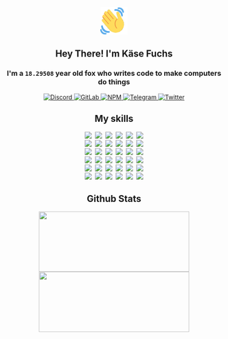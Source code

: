 <div><p align=center><img src=./resources/images/wave.gif width=64px height=64px></p><h2 align=center>Hey There! I'm Käse Fuchs</h2><h3 align=center>I'm a <code>18.29508</code> year old fox who writes code to make computers do things</h3><p align=center><a href=https://discord.com/users/507526681125322772><img alt=Discord src="https://img.shields.io/badge/Discord-5865F2?logo=discord&logoColor=white&style=flat-square#3dc278de01c4d5bbbb8aadc6947dda3d"> </a><a href=https://gitlab.com/kasefuchs><img alt=GitLab src="https://img.shields.io/badge/GitLab-330F63?logo=gitlab&logoColor=white&style=flat-square#3dc278de01c4d5bbbb8aadc6947dda3d"> </a><a href=https://npmjs.com/~kasefuchs><img alt=NPM src="https://img.shields.io/badge/NPM-CB3837?logo=npm&logoColor=white&style=flat-square#3dc278de01c4d5bbbb8aadc6947dda3d"> </a><a href=https://t.me/kasefuchs><img alt=Telegram src="https://img.shields.io/badge/Telegram-2CA5E0?logo=telegram&logoColor=white&style=flat-square#3dc278de01c4d5bbbb8aadc6947dda3d"> </a><a href=https://twitter.com/kasefuchs><img alt=Twitter src="https://img.shields.io/badge/Twitter-1DA1F2?logo=twitter&logoColor=white&style=flat-square#3dc278de01c4d5bbbb8aadc6947dda3d"></a></p><h2 align=center>My skills</h2><p align=center><a href=https://aws.amazon.com/ ><picture><source srcset="https://skillicons.dev/icons?i=aws&theme=dark#3dc278de01c4d5bbbb8aadc6947dda3d" media="(prefers-color-scheme: dark)"><source srcset="https://skillicons.dev/icons?i=aws&theme=light#3dc278de01c4d5bbbb8aadc6947dda3d" media="(prefers-color-scheme: light), (prefers-color-scheme: no-preference)"><img src="https://skillicons.dev/icons?i=aws&theme=light#3dc278de01c4d5bbbb8aadc6947dda3d"></picture></a>&nbsp;&nbsp;<a href=https://en.wikipedia.org/wiki/Bash_(Unix_shell)><picture><source srcset="https://skillicons.dev/icons?i=bash&theme=dark#3dc278de01c4d5bbbb8aadc6947dda3d" media="(prefers-color-scheme: dark)"><source srcset="https://skillicons.dev/icons?i=bash&theme=light#3dc278de01c4d5bbbb8aadc6947dda3d" media="(prefers-color-scheme: light), (prefers-color-scheme: no-preference)"><img src="https://skillicons.dev/icons?i=bash&theme=light#3dc278de01c4d5bbbb8aadc6947dda3d"></picture></a>&nbsp;&nbsp;<a href=https://discord.com/developers/docs><picture><source srcset="https://skillicons.dev/icons?i=bots&theme=dark#3dc278de01c4d5bbbb8aadc6947dda3d" media="(prefers-color-scheme: dark)"><source srcset="https://skillicons.dev/icons?i=bots&theme=light#3dc278de01c4d5bbbb8aadc6947dda3d" media="(prefers-color-scheme: light), (prefers-color-scheme: no-preference)"><img src="https://skillicons.dev/icons?i=bots&theme=light#3dc278de01c4d5bbbb8aadc6947dda3d"></picture></a>&nbsp;&nbsp;<a href=https://www.cloudflare.com/ ><picture><source srcset="https://skillicons.dev/icons?i=cloudflare&theme=dark#3dc278de01c4d5bbbb8aadc6947dda3d" media="(prefers-color-scheme: dark)"><source srcset="https://skillicons.dev/icons?i=cloudflare&theme=light#3dc278de01c4d5bbbb8aadc6947dda3d" media="(prefers-color-scheme: light), (prefers-color-scheme: no-preference)"><img src="https://skillicons.dev/icons?i=cloudflare&theme=light#3dc278de01c4d5bbbb8aadc6947dda3d"></picture></a>&nbsp;&nbsp;<a href=https://en.wikipedia.org/wiki/CSS><picture><source srcset="https://skillicons.dev/icons?i=css&theme=dark#3dc278de01c4d5bbbb8aadc6947dda3d" media="(prefers-color-scheme: dark)"><source srcset="https://skillicons.dev/icons?i=css&theme=light#3dc278de01c4d5bbbb8aadc6947dda3d" media="(prefers-color-scheme: light), (prefers-color-scheme: no-preference)"><img src="https://skillicons.dev/icons?i=css&theme=light#3dc278de01c4d5bbbb8aadc6947dda3d"></picture></a>&nbsp;&nbsp;<a href=https://www.docker.com/ ><picture><source srcset="https://skillicons.dev/icons?i=docker&theme=dark#3dc278de01c4d5bbbb8aadc6947dda3d" media="(prefers-color-scheme: dark)"><source srcset="https://skillicons.dev/icons?i=docker&theme=light#3dc278de01c4d5bbbb8aadc6947dda3d" media="(prefers-color-scheme: light), (prefers-color-scheme: no-preference)"><img src="https://skillicons.dev/icons?i=docker&theme=light#3dc278de01c4d5bbbb8aadc6947dda3d"></picture></a><br><a href=https://www.electronjs.org/ ><picture><source srcset="https://skillicons.dev/icons?i=electron&theme=dark#3dc278de01c4d5bbbb8aadc6947dda3d" media="(prefers-color-scheme: dark)"><source srcset="https://skillicons.dev/icons?i=electron&theme=light#3dc278de01c4d5bbbb8aadc6947dda3d" media="(prefers-color-scheme: light), (prefers-color-scheme: no-preference)"><img src="https://skillicons.dev/icons?i=electron&theme=light#3dc278de01c4d5bbbb8aadc6947dda3d"></picture></a>&nbsp;&nbsp;<a href=https://expressjs.com/ ><picture><source srcset="https://skillicons.dev/icons?i=express&theme=dark#3dc278de01c4d5bbbb8aadc6947dda3d" media="(prefers-color-scheme: dark)"><source srcset="https://skillicons.dev/icons?i=express&theme=light#3dc278de01c4d5bbbb8aadc6947dda3d" media="(prefers-color-scheme: light), (prefers-color-scheme: no-preference)"><img src="https://skillicons.dev/icons?i=express&theme=light#3dc278de01c4d5bbbb8aadc6947dda3d"></picture></a>&nbsp;&nbsp;<a href=https://www.figma.com/ ><picture><source srcset="https://skillicons.dev/icons?i=figma&theme=dark#3dc278de01c4d5bbbb8aadc6947dda3d" media="(prefers-color-scheme: dark)"><source srcset="https://skillicons.dev/icons?i=figma&theme=light#3dc278de01c4d5bbbb8aadc6947dda3d" media="(prefers-color-scheme: light), (prefers-color-scheme: no-preference)"><img src="https://skillicons.dev/icons?i=figma&theme=light#3dc278de01c4d5bbbb8aadc6947dda3d"></picture></a>&nbsp;&nbsp;<a href=https://firebase.google.com/ ><picture><source srcset="https://skillicons.dev/icons?i=firebase&theme=dark#3dc278de01c4d5bbbb8aadc6947dda3d" media="(prefers-color-scheme: dark)"><source srcset="https://skillicons.dev/icons?i=firebase&theme=light#3dc278de01c4d5bbbb8aadc6947dda3d" media="(prefers-color-scheme: light), (prefers-color-scheme: no-preference)"><img src="https://skillicons.dev/icons?i=firebase&theme=light#3dc278de01c4d5bbbb8aadc6947dda3d"></picture></a>&nbsp;&nbsp;<a href=https://flask.palletsprojects.com/ ><picture><source srcset="https://skillicons.dev/icons?i=flask&theme=dark#3dc278de01c4d5bbbb8aadc6947dda3d" media="(prefers-color-scheme: dark)"><source srcset="https://skillicons.dev/icons?i=flask&theme=light#3dc278de01c4d5bbbb8aadc6947dda3d" media="(prefers-color-scheme: light), (prefers-color-scheme: no-preference)"><img src="https://skillicons.dev/icons?i=flask&theme=light#3dc278de01c4d5bbbb8aadc6947dda3d"></picture></a>&nbsp;&nbsp;<a href=https://cloud.google.com/ ><picture><source srcset="https://skillicons.dev/icons?i=gcp&theme=dark#3dc278de01c4d5bbbb8aadc6947dda3d" media="(prefers-color-scheme: dark)"><source srcset="https://skillicons.dev/icons?i=gcp&theme=light#3dc278de01c4d5bbbb8aadc6947dda3d" media="(prefers-color-scheme: light), (prefers-color-scheme: no-preference)"><img src="https://skillicons.dev/icons?i=gcp&theme=light#3dc278de01c4d5bbbb8aadc6947dda3d"></picture></a><br><a href=https://git-scm.com/ ><picture><source srcset="https://skillicons.dev/icons?i=git&theme=dark#3dc278de01c4d5bbbb8aadc6947dda3d" media="(prefers-color-scheme: dark)"><source srcset="https://skillicons.dev/icons?i=git&theme=light#3dc278de01c4d5bbbb8aadc6947dda3d" media="(prefers-color-scheme: light), (prefers-color-scheme: no-preference)"><img src="https://skillicons.dev/icons?i=git&theme=light#3dc278de01c4d5bbbb8aadc6947dda3d"></picture></a>&nbsp;&nbsp;<a href=https://github.com/ ><picture><source srcset="https://skillicons.dev/icons?i=github&theme=dark#3dc278de01c4d5bbbb8aadc6947dda3d" media="(prefers-color-scheme: dark)"><source srcset="https://skillicons.dev/icons?i=github&theme=light#3dc278de01c4d5bbbb8aadc6947dda3d" media="(prefers-color-scheme: light), (prefers-color-scheme: no-preference)"><img src="https://skillicons.dev/icons?i=github&theme=light#3dc278de01c4d5bbbb8aadc6947dda3d"></picture></a>&nbsp;&nbsp;<a href=https://gitlab.com/ ><picture><source srcset="https://skillicons.dev/icons?i=gitlab&theme=dark#3dc278de01c4d5bbbb8aadc6947dda3d" media="(prefers-color-scheme: dark)"><source srcset="https://skillicons.dev/icons?i=gitlab&theme=light#3dc278de01c4d5bbbb8aadc6947dda3d" media="(prefers-color-scheme: light), (prefers-color-scheme: no-preference)"><img src="https://skillicons.dev/icons?i=gitlab&theme=light#3dc278de01c4d5bbbb8aadc6947dda3d"></picture></a>&nbsp;&nbsp;<a href=https://www.heroku.com/ ><picture><source srcset="https://skillicons.dev/icons?i=heroku&theme=dark#3dc278de01c4d5bbbb8aadc6947dda3d" media="(prefers-color-scheme: dark)"><source srcset="https://skillicons.dev/icons?i=heroku&theme=light#3dc278de01c4d5bbbb8aadc6947dda3d" media="(prefers-color-scheme: light), (prefers-color-scheme: no-preference)"><img src="https://skillicons.dev/icons?i=heroku&theme=light#3dc278de01c4d5bbbb8aadc6947dda3d"></picture></a>&nbsp;&nbsp;<a href=https://en.wikipedia.org/wiki/HTML><picture><source srcset="https://skillicons.dev/icons?i=html&theme=dark#3dc278de01c4d5bbbb8aadc6947dda3d" media="(prefers-color-scheme: dark)"><source srcset="https://skillicons.dev/icons?i=html&theme=light#3dc278de01c4d5bbbb8aadc6947dda3d" media="(prefers-color-scheme: light), (prefers-color-scheme: no-preference)"><img src="https://skillicons.dev/icons?i=html&theme=light#3dc278de01c4d5bbbb8aadc6947dda3d"></picture></a>&nbsp;&nbsp;<a href=https://en.wikipedia.org/wiki/JavaScript><picture><source srcset="https://skillicons.dev/icons?i=js&theme=dark#3dc278de01c4d5bbbb8aadc6947dda3d" media="(prefers-color-scheme: dark)"><source srcset="https://skillicons.dev/icons?i=js&theme=light#3dc278de01c4d5bbbb8aadc6947dda3d" media="(prefers-color-scheme: light), (prefers-color-scheme: no-preference)"><img src="https://skillicons.dev/icons?i=js&theme=light#3dc278de01c4d5bbbb8aadc6947dda3d"></picture></a><br><a href=https://en.wikipedia.org/wiki/Linux><picture><source srcset="https://skillicons.dev/icons?i=linux&theme=dark#3dc278de01c4d5bbbb8aadc6947dda3d" media="(prefers-color-scheme: dark)"><source srcset="https://skillicons.dev/icons?i=linux&theme=light#3dc278de01c4d5bbbb8aadc6947dda3d" media="(prefers-color-scheme: light), (prefers-color-scheme: no-preference)"><img src="https://skillicons.dev/icons?i=linux&theme=light#3dc278de01c4d5bbbb8aadc6947dda3d"></picture></a>&nbsp;&nbsp;<a href=https://mui.com/ ><picture><source srcset="https://skillicons.dev/icons?i=materialui&theme=dark#3dc278de01c4d5bbbb8aadc6947dda3d" media="(prefers-color-scheme: dark)"><source srcset="https://skillicons.dev/icons?i=materialui&theme=light#3dc278de01c4d5bbbb8aadc6947dda3d" media="(prefers-color-scheme: light), (prefers-color-scheme: no-preference)"><img src="https://skillicons.dev/icons?i=materialui&theme=light#3dc278de01c4d5bbbb8aadc6947dda3d"></picture></a>&nbsp;&nbsp;<a href=https://en.wikipedia.org/wiki/Markdown><picture><source srcset="https://skillicons.dev/icons?i=md&theme=dark#3dc278de01c4d5bbbb8aadc6947dda3d" media="(prefers-color-scheme: dark)"><source srcset="https://skillicons.dev/icons?i=md&theme=light#3dc278de01c4d5bbbb8aadc6947dda3d" media="(prefers-color-scheme: light), (prefers-color-scheme: no-preference)"><img src="https://skillicons.dev/icons?i=md&theme=light#3dc278de01c4d5bbbb8aadc6947dda3d"></picture></a>&nbsp;&nbsp;<a href=https://www.mongodb.com/ ><picture><source srcset="https://skillicons.dev/icons?i=mongodb&theme=dark#3dc278de01c4d5bbbb8aadc6947dda3d" media="(prefers-color-scheme: dark)"><source srcset="https://skillicons.dev/icons?i=mongodb&theme=light#3dc278de01c4d5bbbb8aadc6947dda3d" media="(prefers-color-scheme: light), (prefers-color-scheme: no-preference)"><img src="https://skillicons.dev/icons?i=mongodb&theme=light#3dc278de01c4d5bbbb8aadc6947dda3d"></picture></a>&nbsp;&nbsp;<a href=https://www.mysql.com/ ><picture><source srcset="https://skillicons.dev/icons?i=mysql&theme=dark#3dc278de01c4d5bbbb8aadc6947dda3d" media="(prefers-color-scheme: dark)"><source srcset="https://skillicons.dev/icons?i=mysql&theme=light#3dc278de01c4d5bbbb8aadc6947dda3d" media="(prefers-color-scheme: light), (prefers-color-scheme: no-preference)"><img src="https://skillicons.dev/icons?i=mysql&theme=light#3dc278de01c4d5bbbb8aadc6947dda3d"></picture></a>&nbsp;&nbsp;<a href=https://nextjs.org/ ><picture><source srcset="https://skillicons.dev/icons?i=nextjs&theme=dark#3dc278de01c4d5bbbb8aadc6947dda3d" media="(prefers-color-scheme: dark)"><source srcset="https://skillicons.dev/icons?i=nextjs&theme=light#3dc278de01c4d5bbbb8aadc6947dda3d" media="(prefers-color-scheme: light), (prefers-color-scheme: no-preference)"><img src="https://skillicons.dev/icons?i=nextjs&theme=light#3dc278de01c4d5bbbb8aadc6947dda3d"></picture></a><br><a href=https://nodejs.org/en/ ><picture><source srcset="https://skillicons.dev/icons?i=nodejs&theme=dark#3dc278de01c4d5bbbb8aadc6947dda3d" media="(prefers-color-scheme: dark)"><source srcset="https://skillicons.dev/icons?i=nodejs&theme=light#3dc278de01c4d5bbbb8aadc6947dda3d" media="(prefers-color-scheme: light), (prefers-color-scheme: no-preference)"><img src="https://skillicons.dev/icons?i=nodejs&theme=light#3dc278de01c4d5bbbb8aadc6947dda3d"></picture></a>&nbsp;&nbsp;<a href=https://www.postgresql.org/ ><picture><source srcset="https://skillicons.dev/icons?i=postgres&theme=dark#3dc278de01c4d5bbbb8aadc6947dda3d" media="(prefers-color-scheme: dark)"><source srcset="https://skillicons.dev/icons?i=postgres&theme=light#3dc278de01c4d5bbbb8aadc6947dda3d" media="(prefers-color-scheme: light), (prefers-color-scheme: no-preference)"><img src="https://skillicons.dev/icons?i=postgres&theme=light#3dc278de01c4d5bbbb8aadc6947dda3d"></picture></a>&nbsp;&nbsp;<a href=https://learn.microsoft.com/en-us/powershell/ ><picture><source srcset="https://skillicons.dev/icons?i=powershell&theme=dark#3dc278de01c4d5bbbb8aadc6947dda3d" media="(prefers-color-scheme: dark)"><source srcset="https://skillicons.dev/icons?i=powershell&theme=light#3dc278de01c4d5bbbb8aadc6947dda3d" media="(prefers-color-scheme: light), (prefers-color-scheme: no-preference)"><img src="https://skillicons.dev/icons?i=powershell&theme=light#3dc278de01c4d5bbbb8aadc6947dda3d"></picture></a>&nbsp;&nbsp;<a href=https://www.python.org/ ><picture><source srcset="https://skillicons.dev/icons?i=py&theme=dark#3dc278de01c4d5bbbb8aadc6947dda3d" media="(prefers-color-scheme: dark)"><source srcset="https://skillicons.dev/icons?i=py&theme=light#3dc278de01c4d5bbbb8aadc6947dda3d" media="(prefers-color-scheme: light), (prefers-color-scheme: no-preference)"><img src="https://skillicons.dev/icons?i=py&theme=light#3dc278de01c4d5bbbb8aadc6947dda3d"></picture></a>&nbsp;&nbsp;<a href=https://www.raspberrypi.org/ ><picture><source srcset="https://skillicons.dev/icons?i=raspberrypi&theme=dark#3dc278de01c4d5bbbb8aadc6947dda3d" media="(prefers-color-scheme: dark)"><source srcset="https://skillicons.dev/icons?i=raspberrypi&theme=light#3dc278de01c4d5bbbb8aadc6947dda3d" media="(prefers-color-scheme: light), (prefers-color-scheme: no-preference)"><img src="https://skillicons.dev/icons?i=raspberrypi&theme=light#3dc278de01c4d5bbbb8aadc6947dda3d"></picture></a>&nbsp;&nbsp;<a href=https://reactjs.org/ ><picture><source srcset="https://skillicons.dev/icons?i=react&theme=dark#3dc278de01c4d5bbbb8aadc6947dda3d" media="(prefers-color-scheme: dark)"><source srcset="https://skillicons.dev/icons?i=react&theme=light#3dc278de01c4d5bbbb8aadc6947dda3d" media="(prefers-color-scheme: light), (prefers-color-scheme: no-preference)"><img src="https://skillicons.dev/icons?i=react&theme=light#3dc278de01c4d5bbbb8aadc6947dda3d"></picture></a><br><a href=https://redux.js.org/ ><picture><source srcset="https://skillicons.dev/icons?i=redux&theme=dark#3dc278de01c4d5bbbb8aadc6947dda3d" media="(prefers-color-scheme: dark)"><source srcset="https://skillicons.dev/icons?i=redux&theme=light#3dc278de01c4d5bbbb8aadc6947dda3d" media="(prefers-color-scheme: light), (prefers-color-scheme: no-preference)"><img src="https://skillicons.dev/icons?i=redux&theme=light#3dc278de01c4d5bbbb8aadc6947dda3d"></picture></a>&nbsp;&nbsp;<a href=https://en.wikipedia.org/wiki/Regular_expression><picture><source srcset="https://skillicons.dev/icons?i=regex&theme=dark#3dc278de01c4d5bbbb8aadc6947dda3d" media="(prefers-color-scheme: dark)"><source srcset="https://skillicons.dev/icons?i=regex&theme=light#3dc278de01c4d5bbbb8aadc6947dda3d" media="(prefers-color-scheme: light), (prefers-color-scheme: no-preference)"><img src="https://skillicons.dev/icons?i=regex&theme=light#3dc278de01c4d5bbbb8aadc6947dda3d"></picture></a>&nbsp;&nbsp;<a href=https://en.wikipedia.org/wiki/Sass_(stylesheet_language)><picture><source srcset="https://skillicons.dev/icons?i=sass&theme=dark#3dc278de01c4d5bbbb8aadc6947dda3d" media="(prefers-color-scheme: dark)"><source srcset="https://skillicons.dev/icons?i=sass&theme=light#3dc278de01c4d5bbbb8aadc6947dda3d" media="(prefers-color-scheme: light), (prefers-color-scheme: no-preference)"><img src="https://skillicons.dev/icons?i=sass&theme=light#3dc278de01c4d5bbbb8aadc6947dda3d"></picture></a>&nbsp;&nbsp;<a href=https://www.typescriptlang.org/ ><picture><source srcset="https://skillicons.dev/icons?i=ts&theme=dark#3dc278de01c4d5bbbb8aadc6947dda3d" media="(prefers-color-scheme: dark)"><source srcset="https://skillicons.dev/icons?i=ts&theme=light#3dc278de01c4d5bbbb8aadc6947dda3d" media="(prefers-color-scheme: light), (prefers-color-scheme: no-preference)"><img src="https://skillicons.dev/icons?i=ts&theme=light#3dc278de01c4d5bbbb8aadc6947dda3d"></picture></a>&nbsp;&nbsp;<a href=https://unity.com/ ><picture><source srcset="https://skillicons.dev/icons?i=unity&theme=dark#3dc278de01c4d5bbbb8aadc6947dda3d" media="(prefers-color-scheme: dark)"><source srcset="https://skillicons.dev/icons?i=unity&theme=light#3dc278de01c4d5bbbb8aadc6947dda3d" media="(prefers-color-scheme: light), (prefers-color-scheme: no-preference)"><img src="https://skillicons.dev/icons?i=unity&theme=light#3dc278de01c4d5bbbb8aadc6947dda3d"></picture></a>&nbsp;&nbsp;<a href=https://workers.cloudflare.com/ ><picture><source srcset="https://skillicons.dev/icons?i=workers&theme=dark#3dc278de01c4d5bbbb8aadc6947dda3d" media="(prefers-color-scheme: dark)"><source srcset="https://skillicons.dev/icons?i=workers&theme=light#3dc278de01c4d5bbbb8aadc6947dda3d" media="(prefers-color-scheme: light), (prefers-color-scheme: no-preference)"><img src="https://skillicons.dev/icons?i=workers&theme=light#3dc278de01c4d5bbbb8aadc6947dda3d"></picture></a><br></p><h2 align=center>Github Stats</h2><p align=center><picture><source srcset="https://github-readme-stats-kasefuchs.vercel.app/api/?count_private=true&hide_border=true&hide_rank=true&line_height=20&hide_title=true&username=Kasefuchs&theme=dark#3dc278de01c4d5bbbb8aadc6947dda3d" media="(prefers-color-scheme: dark)"><source srcset="https://github-readme-stats-kasefuchs.vercel.app/api/?count_private=true&hide_border=true&hide_rank=true&line_height=20&hide_title=true&username=Kasefuchs&theme=light#3dc278de01c4d5bbbb8aadc6947dda3d" media="(prefers-color-scheme: light), (prefers-color-scheme: no-preference)"><img align=middle width=350 height=140 src="https://github-readme-stats-kasefuchs.vercel.app/api/?count_private=true&hide_border=true&hide_rank=true&line_height=20&hide_title=true&username=Kasefuchs&theme=light#3dc278de01c4d5bbbb8aadc6947dda3d"></picture><picture><source srcset="https://github-readme-stats-kasefuchs.vercel.app/api/top-langs/?count_private=true&hide_border=true&layout=compact&username=Kasefuchs&theme=dark#3dc278de01c4d5bbbb8aadc6947dda3d" media="(prefers-color-scheme: dark)"><source srcset="https://github-readme-stats-kasefuchs.vercel.app/api/top-langs/?count_private=true&hide_border=true&layout=compact&username=Kasefuchs&theme=light#3dc278de01c4d5bbbb8aadc6947dda3d" media="(prefers-color-scheme: light), (prefers-color-scheme: no-preference)"><img align=middle width=350 height=140 src="https://github-readme-stats-kasefuchs.vercel.app/api/top-langs/?count_private=true&hide_border=true&layout=compact&username=Kasefuchs&theme=light#3dc278de01c4d5bbbb8aadc6947dda3d"></picture></p><img src="https://hit.yhype.me/github/profile?user_id=64592097#3dc278de01c4d5bbbb8aadc6947dda3d" alt=""></div>